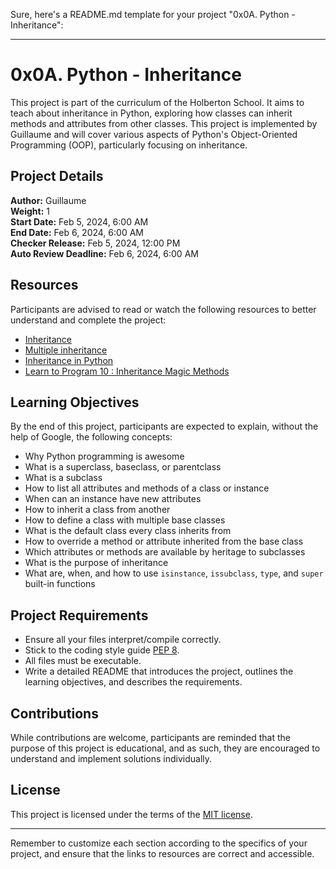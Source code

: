  Sure, here's a README.md template for your project "0x0A. Python - Inheritance":

---

# 0x0A. Python - Inheritance

This project is part of the curriculum of the Holberton School. It aims to teach about inheritance in Python, exploring how classes can inherit methods and attributes from other classes. This project is implemented by Guillaume and will cover various aspects of Python's Object-Oriented Programming (OOP), particularly focusing on inheritance.

## Project Details

**Author:** Guillaume  
**Weight:** 1  
**Start Date:** Feb 5, 2024, 6:00 AM  
**End Date:** Feb 6, 2024, 6:00 AM  
**Checker Release:** Feb 5, 2024, 12:00 PM  
**Auto Review Deadline:** Feb 6, 2024, 6:00 AM  

## Resources

Participants are advised to read or watch the following resources to better understand and complete the project:

- [Inheritance](https://docs.python.org/3/tutorial/classes.html#inheritance)
- [Multiple inheritance](https://docs.python.org/3/tutorial/classes.html#multiple-inheritance)
- [Inheritance in Python](https://realpython.com/inheritance-composition-python/)
- [Learn to Program 10 : Inheritance Magic Methods](https://www.youtube.com/watch?v=d8kCdLCi6Lk)

## Learning Objectives

By the end of this project, participants are expected to explain, without the help of Google, the following concepts:

- Why Python programming is awesome
- What is a superclass, baseclass, or parentclass
- What is a subclass
- How to list all attributes and methods of a class or instance
- When can an instance have new attributes
- How to inherit a class from another
- How to define a class with multiple base classes
- What is the default class every class inherits from
- How to override a method or attribute inherited from the base class
- Which attributes or methods are available by heritage to subclasses
- What is the purpose of inheritance
- What are, when, and how to use `isinstance`, `issubclass`, `type`, and `super` built-in functions

## Project Requirements

- Ensure all your files interpret/compile correctly.
- Stick to the coding style guide [PEP 8](https://www.python.org/dev/peps/pep-0008/).
- All files must be executable.
- Write a detailed README that introduces the project, outlines the learning objectives, and describes the requirements.

## Contributions

While contributions are welcome, participants are reminded that the purpose of this project is educational, and as such, they are encouraged to understand and implement solutions individually.

## License

This project is licensed under the terms of the [MIT license](LICENSE).

---

Remember to customize each section according to the specifics of your project, and ensure that the links to resources are correct and accessible.
